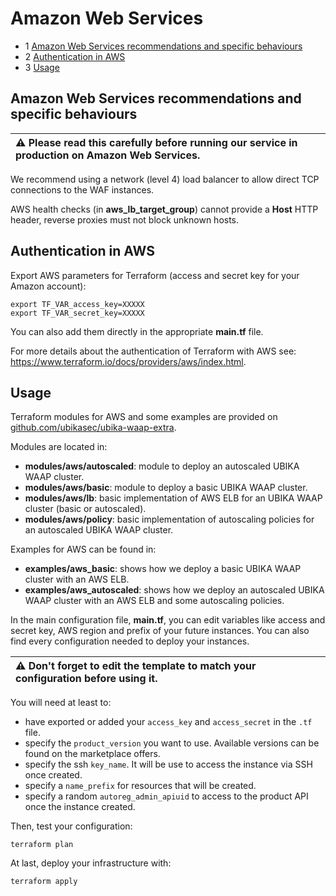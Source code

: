 # Amazon Web Services

* 1 [Amazon Web Services recommendations and specific behaviours](#amazon-web-services-recommendations-and-specific-behaviours)
* 2 [Authentication in AWS](#authentication-in-aws)
* 3 [Usage](#usage)

## Amazon Web Services recommendations and specific behaviours

| :warning: Please read this carefully before running our service in production on Amazon Web Services.|
|:-----------------------------------------------------------------------------------------------------|

We recommend using a network (level 4) load balancer to allow direct TCP connections to the WAF instances.

AWS health checks (in **aws_lb_target_group**) cannot provide a **Host** HTTP header, reverse proxies must not block unknown hosts.

## Authentication in AWS

Export AWS parameters for Terraform (access and secret key for your Amazon account):

```
export TF_VAR_access_key=XXXXX
export TF_VAR_secret_key=XXXXX
```

You can also add them directly in the appropriate **main.tf** file.

For more details about the authentication of Terraform with AWS see: https://www.terraform.io/docs/providers/aws/index.html.

## Usage

Terraform modules for AWS and some examples are provided on [github.com/ubikasec/ubika-waap-extra](https://github.com/ubikasec/ubika-waap-extra/tree/master/terraform).

Modules are located in:

* **modules/aws/autoscaled**: module to deploy an autoscaled UBIKA WAAP cluster.
* **modules/aws/basic**: module to deploy a basic UBIKA WAAP cluster.
* **modules/aws/lb**: basic implementation of AWS ELB for an UBIKA WAAP cluster (basic or autoscaled).
* **modules/aws/policy**: basic implementation of autoscaling policies for an autoscaled UBIKA WAAP cluster.

Examples for AWS can be found in:

* **examples/aws_basic**: shows how we deploy a basic UBIKA WAAP cluster with an AWS ELB.
* **examples/aws_autoscaled**: shows how we deploy an autoscaled UBIKA WAAP cluster with an AWS ELB and some autoscaling policies.

In the main configuration file, **main.tf**, you can edit variables like access and secret key, AWS region and prefix of your future instances. You can also find every configuration needed to deploy your instances.

| :warning: Don't forget to edit the template to match your configuration before using it.|
|:----------------------------------------------------------------------------------------|

You will need at least to:
* have exported or added your `access_key` and `access_secret` in the `.tf` file.
* specify the `product_version` you want to use. Available versions can be found on the marketplace offers.
* specify the ssh `key_name`. It will be use to access the instance via SSH once created.
* specify a `name_prefix` for resources that will be created.
* specify a random `autoreg_admin_apiuid` to access to the product API once the instance created.

Then, test your configuration:
```
terraform plan
```

At last, deploy your infrastructure with:
```
terraform apply
```
